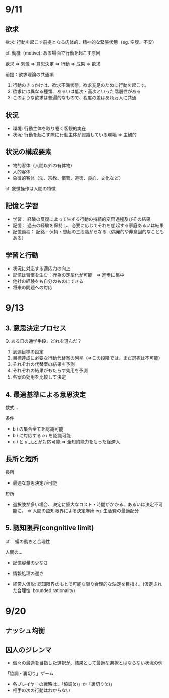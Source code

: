 # 9/11

## 欲求

欲求: 行動を起こす前提となる肉体的、精神的な緊張状態（eg. 空腹、不安）

cf. 動機（motive): ある場面で行動を起こす原因

欲求 => 刺激 => 意思決定 => 行動 => 成果 => 欲求

前提：欲求理論の共通項

1. 行動のきっかけは、欲求不満状態。欲求充足のために行動を起こす。
2. 欲求には異なる種類、あるいは低次・高次といった階層性がある
3. このような欲求は普遍的なもので、程度の差はあれ万人に共通

## 状況

- 環境: 行動主体を取り巻く客観的実在
- 状況: 行動を起こす際に行動主体が認識している環境 => 主観的

## 状況の構成要素

- 物的客体（人間以外の有体物）
- 人的客体
- 象徴的客体（法、宗教、慣習、道徳、良心、文化など）

cf. 象徴操作は人間の特徴

## 記憶と学習

- 学習： 経験の反復によって生ずる行動の持続的変容過程及びその結果
- 記憶： 過去の経験を保持し、必要に応じてそれを想起する家庭あるいは結果
- 記憶過程： 記銘・保持・想起の三段階からなる（偶発的や非意図的なこともある）

## 学習と行動

- 状況に対応する適応力の向上
- 記憶は習慣を生む：行為の定型化が可能　=> 進歩に集中
- 他社の経験をも自分のものにできる
- 将来の問題への対応

# 9/13

## 3. 意思決定プロセス

Q. ある日の通学手段、どれを選んだ？ 

1. 到達目標の設定
2. 目標達成に必要な行動代替案の列挙（=>この段階では、まだ選択は不可能）
3. それぞれの代替案の結果を予測
4. それぞれの結果がもたらす効用を予測
5. 各案の効用を比較して決定

## 4. 最適基準による意思決定

数式... 

条件
- b _i_ の集合全てを認識可能
- b _i_ に対応する _o_  _i_ を認識可能
-  _o_ _i_ と _u_ _i_とが対応可能
=> 全知的能力をもった経済人

## 長所と短所
長所
- 最適な意思決定が可能

短所
- 選択肢が多い場合、決定に膨大なコスト・時間がかかる、あるいは決定不可能に。
=> 人間の認知限界による決定麻痺
eg. 生活費の最適配分

## 5. 認知限界(congnitive limit)
cf.　蟻の動きと合理性

人間の...
- 記憶容量の少なさ
- 情報処理の遅さ

- 経営人仮説: 認知限界のもとで可能な限り合理的な決定を目指す。(仮定された合理性: bounded rationality) 

# 9/20

## ナッシュ均衡

## 囚人のジレンマ

- 個々の最適を目指した選択が、結果として最適な選択とはならない状況の例

「協調・裏切り」ゲーム
- 各プレイヤーの戦略は、「協調(c)」か「裏切り(d)」
- 相手の次の行動はわからない
